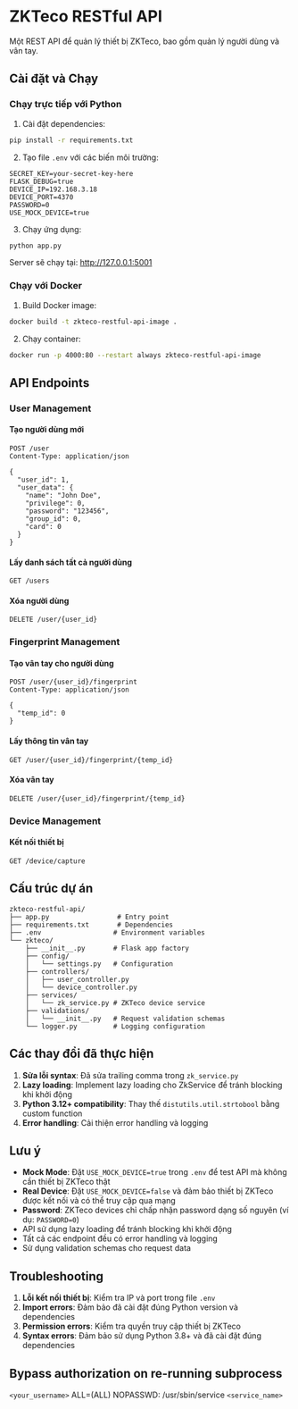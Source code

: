 # ZKTeco RESTful API

Một REST API để quản lý thiết bị ZKTeco, bao gồm quản lý người dùng và vân tay.

## Cài đặt và Chạy

### Chạy trực tiếp với Python

1. Cài đặt dependencies:
```bash
pip install -r requirements.txt
```

2. Tạo file `.env` với các biến môi trường:
```
SECRET_KEY=your-secret-key-here
FLASK_DEBUG=true
DEVICE_IP=192.168.3.18
DEVICE_PORT=4370
PASSWORD=0
USE_MOCK_DEVICE=true
```

3. Chạy ứng dụng:
```bash
python app.py
```

Server sẽ chạy tại: http://127.0.0.1:5001

### Chạy với Docker

1. Build Docker image:
```bash
docker build -t zkteco-restful-api-image .
```

2. Chạy container:
```bash
docker run -p 4000:80 --restart always zkteco-restful-api-image
```

## API Endpoints

### User Management

#### Tạo người dùng mới
```
POST /user
Content-Type: application/json

{
  "user_id": 1,
  "user_data": {
    "name": "John Doe",
    "privilege": 0,
    "password": "123456",
    "group_id": 0,
    "card": 0
  }
}
```

#### Lấy danh sách tất cả người dùng
```
GET /users
```

#### Xóa người dùng
```
DELETE /user/{user_id}
```

### Fingerprint Management

#### Tạo vân tay cho người dùng
```
POST /user/{user_id}/fingerprint
Content-Type: application/json

{
  "temp_id": 0
}
```

#### Lấy thông tin vân tay
```
GET /user/{user_id}/fingerprint/{temp_id}
```

#### Xóa vân tay
```
DELETE /user/{user_id}/fingerprint/{temp_id}
```

### Device Management

#### Kết nối thiết bị
```
GET /device/capture
```

## Cấu trúc dự án

```
zkteco-restful-api/
├── app.py                 # Entry point
├── requirements.txt       # Dependencies
├── .env                  # Environment variables
└── zkteco/
    ├── __init__.py       # Flask app factory
    ├── config/
    │   └── settings.py   # Configuration
    ├── controllers/
    │   ├── user_controller.py
    │   └── device_controller.py
    ├── services/
    │   └── zk_service.py # ZKTeco device service
    ├── validations/
    │   └── __init__.py   # Request validation schemas
    └── logger.py         # Logging configuration
```

## Các thay đổi đã thực hiện

1. **Sửa lỗi syntax**: Đã sửa trailing comma trong `zk_service.py`
2. **Lazy loading**: Implement lazy loading cho ZkService để tránh blocking khi khởi động
3. **Python 3.12+ compatibility**: Thay thế `distutils.util.strtobool` bằng custom function
4. **Error handling**: Cải thiện error handling và logging

## Lưu ý

- **Mock Mode**: Đặt `USE_MOCK_DEVICE=true` trong `.env` để test API mà không cần thiết bị ZKTeco thật
- **Real Device**: Đặt `USE_MOCK_DEVICE=false` và đảm bảo thiết bị ZKTeco được kết nối và có thể truy cập qua mạng
- **Password**: ZKTeco devices chỉ chấp nhận password dạng số nguyên (ví dụ: `PASSWORD=0`)
- API sử dụng lazy loading để tránh blocking khi khởi động
- Tất cả các endpoint đều có error handling và logging
- Sử dụng validation schemas cho request data

## Troubleshooting

1. **Lỗi kết nối thiết bị**: Kiểm tra IP và port trong file `.env`
2. **Import errors**: Đảm bảo đã cài đặt đúng Python version và dependencies
3. **Permission errors**: Kiểm tra quyền truy cập thiết bị ZKTeco
4. **Syntax errors**: Đảm bảo sử dụng Python 3.8+ và đã cài đặt đúng dependencies

## Bypass authorization on re-running subprocess
`<your_username>` ALL=(ALL) NOPASSWD: /usr/sbin/service `<service_name>`

